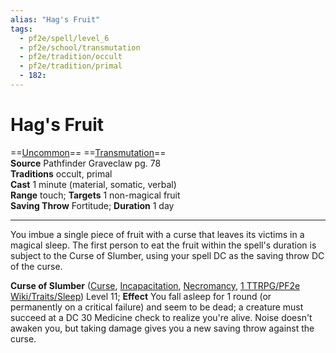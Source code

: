 ```yaml
---
alias: "Hag's Fruit"
tags:
  - pf2e/spell/level_6
  - pf2e/school/transmutation
  - pf2e/tradition/occult
  - pf2e/tradition/primal
  - 182:
---
```


# Hag's Fruit

==[Uncommon](../../../Traits/Uncommon.md)== ==[Transmutation](../../../Traits/Transmutation.md)==  
__Source__ Pathfinder Graveclaw pg. 78  
**Traditions** occult, primal  
**Cast** 1 minute (material, somatic, verbal)  
**Range** touch; **Targets** 1 non-magical fruit  
**Saving Throw** Fortitude; **Duration** 1 day

---

You imbue a single piece of fruit with a curse that leaves its victims in a magical sleep. The first person to eat the fruit within the spell's duration is subject to the Curse of Slumber, using your spell DC as the saving throw DC of the curse.

**Curse of Slumber** ([Curse](../../../Traits/Curse.md), [Incapacitation](../../../Traits/Incapacitation.md), [Necromancy](../../../Traits/Necromancy.md), [1 TTRPG/PF2e Wiki/Traits/Sleep](1%20TTRPG/PF2e%20Wiki/Traits/Sleep)) Level 11; **Effect** You fall asleep for 1 round (or permanently on a critical failure) and seem to be dead; a creature must succeed at a DC 30 Medicine check to realize you're alive. Noise doesn't awaken you, but taking damage gives you a new saving throw against the curse.
